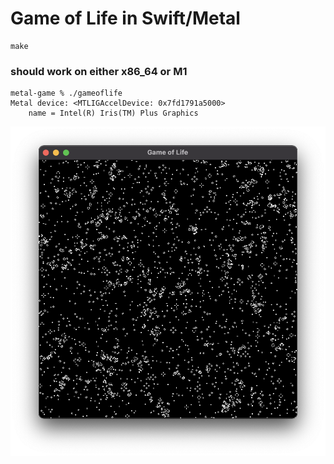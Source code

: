 # Game of Life in Swift/Metal

```
make
```

### should work on either x86_64 or M1

```
metal-game % ./gameoflife
Metal device: <MTLIGAccelDevice: 0x7fd1791a5000>
    name = Intel(R) Iris(TM) Plus Graphics
```

<img src="screenshot.png" width=512/>
